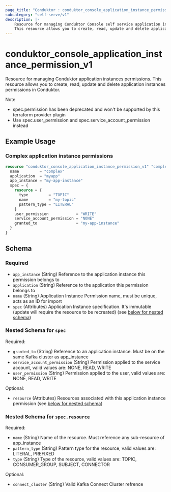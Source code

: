 ```yaml
---
page_title: "Conduktor : conduktor_console_application_instance_permission_v1 "
subcategory: "self-serve/v1"
description: |-
    Resource for managing Conduktor Console self service application instances permissions.
    This resource allows you to create, read, update and delete application instances permissions in Conduktor.
---
```


# conduktor_console_application_instance_permission_v1

Resource for managing Conduktor application instances permissions.
This resource allows you to create, read, update and delete application instances permissions in Conduktor.

> [!NOTE]
> - spec.permission has been deprecated and won't be supported by this terraform provider plugin 
> - Use spec.user_permission and spec.service_account_permission instead 

## Example Usage

### Complex application instance permissions
```terraform
resource "conduktor_console_application_instance_permission_v1" "complex" {
  name         = "complex"
  application  = "myapp"
  app_instance = "my-app-instance"
  spec = {
    resource = {
      type         = "TOPIC"
      name         = "my-topic"
      pattern_type = "LITERAL"
    }
    user_permission            = "WRITE"
    service_account_permission = "NONE"
    granted_to                 = "my-app-instance"
  }
}
```


<!-- schema generated by tfplugindocs -->
## Schema

### Required

- `app_instance` (String) Reference to the application instance this permission belongs to
- `application` (String) Reference to the application this permission belongs to
- `name` (String) Application Instance Permission name, must be unique, acts as an ID for import
- `spec` (Attributes) Application Instance specification. It's immutable (update will require the resource to be recreated) (see [below for nested schema](#nestedatt--spec))

<a id="nestedatt--spec"></a>
### Nested Schema for `spec`

Required:

- `granted_to` (String) Reference to an application instance. Must be on the same Kafka cluster as app_instance
- `service_account_permission` (String) Permission applied to the service account, valid values are: NONE, READ, WRITE
- `user_permission` (String) Permission applied to the user, valid values are: NONE, READ, WRITE

Optional:

- `resource` (Attributes) Resources associated with this application instance permission (see [below for nested schema](#nestedatt--spec--resource))

<a id="nestedatt--spec--resource"></a>
### Nested Schema for `spec.resource`

Required:

- `name` (String) Name of the resource. Must reference any sub-resource of app_instance
- `pattern_type` (String) Pattern type for the resource, valid values are: LITERAL, PREFIXED
- `type` (String) Type of the resource, valid values are: TOPIC, CONSUMER_GROUP, SUBJECT, CONNECTOR

Optional:

- `connect_cluster` (String) Valid Kafka Connect Cluster refrence




